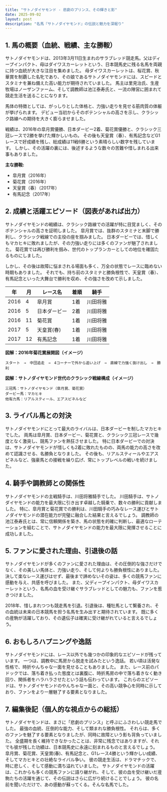 ```yaml
---
title: "サトノダイヤモンド - 悲劇のプリンス、その輝きと影"
date: 2025-09-02
layout: post
description: "名馬『サトノダイヤモンド』の伝説と魅力を深堀り"
---
```


## 1. 馬の概要（血統、戦績、主な勝鞍）

サトノダイヤモンドは、2013年3月11日生まれのサラブレッド競走馬。父はディープインパクト、母はダイワスカーレットという、日本競馬史に残る名馬を両親に持つ血統が大きな注目を集めました。  母ダイワスカーレットは、桜花賞、秋華賞を制覇した名牝であり、その娘であるサトノダイヤモンドには、スピードとスタミナを兼ね備えた高い能力が期待されていました。  馬主は里見治氏、生産牧場はノーザンファーム、そして調教師は池江泰寿氏と、一流の陣営に囲まれて競走生活を送ることになります。

馬体の特徴としては、がっしりとした体格と、力強い走りを見せる筋肉質の体躯が挙げられます。  デビュー当初からそのポテンシャルの高さを示し、クラシック路線への期待を大きく膨らませました。

戦績は、2016年の皐月賞優勝、日本ダービー2着、菊花賞優勝と、クラシック三冠レースで2勝を挙げた輝かしいもの。  その後も天皇賞（春）、有馬記念などG1レースで好成績を残し、総成績は11戦6勝という素晴らしい数字を残しています。  しかし、その活躍の裏には、後述するような数々の苦難や惜しまれる出来事もありました。

**主な勝鞍:**

* 皐月賞（2016年）
* 菊花賞（2016年）
* 天皇賞（春）（2017年）
* 有馬記念（2017年）


## 2. 成績と活躍エピソード（図表があれば出力）

サトノダイヤモンドの戦績は、クラシック路線での活躍が特に目覚ましく、そのポテンシャルの高さを証明しました。  皐月賞では、抜群のスタミナと末脚で勝利し、クラシック戦線での主役の座を掴みました。  日本ダービーでは、惜しくもマカヒキに敗れましたが、その力強い走りには多くのファンが魅了されました。  菊花賞では再び勝利を掴み、世代のトップランカーとしての地位を確固たるものにしました。

しかし、その後は故障に悩まされる場面も多く、万全の状態でレースに臨めない時期もありました。  それでも、持ち前のスタミナと勝負根性で、天皇賞（春）、有馬記念といった大舞台で勝利を収め、その強さを改めて示しました。

| 年 | 月 | レース名 | 着順 | 騎手 |
|---|---|---|---|---|
| 2016 | 4 | 皐月賞 | 1着 | 川田将雅 |
| 2016 | 5 | 日本ダービー | 2着 | 川田将雅 |
| 2016 | 11 | 菊花賞 | 1着 | 川田将雅 |
| 2017 | 5 | 天皇賞(春) | 1着 | 川田将雅 |
| 2017 | 12 | 有馬記念 | 1着 | 川田将雅 |


**図解：2016年菊花賞展開図（イメージ）**

```
スタート　→　中団追走　→　4コーナーで外から追い上げ　→　直線で力強く抜け出し　→　勝利
```

**図解：サトノダイヤモンド世代のクラシック戦線構成（イメージ）**

```
三冠馬：サトノダイヤモンド（皐月賞、菊花賞）
ダービー馬：マカヒキ
他有力馬：リアルスティール、エアスピネルなど
```


## 3. ライバル馬との対決

サトノダイヤモンドにとって最大のライバルは、日本ダービーを制したマカヒキでした。  両馬は皐月賞、日本ダービー、菊花賞と、クラシック三冠レースで幾度となく激突し、競馬ファンを熱狂させました。  特に日本ダービーでの対決は、サトノダイヤモンドが惜しくも2着に敗れたものの、両馬の能力の高さを改めて認識させる、名勝負となりました。  その後も、リアルスティールやエアスピネルなど、強豪馬との接戦を繰り広げ、常にトップレベルの戦いを続けました。


## 4. 騎手や調教師との関係性

サトノダイヤモンドの主戦騎手は、川田将雅騎手でした。  川田騎手は、サトノダイヤモンドの能力を最大限に引き出す卓越した騎乗で、数々の勝利に貢献しました。  特に、皐月賞と菊花賞での勝利は、川田騎手の巧みなレース運びとサトノダイヤモンドの潜在能力が完璧に融合した結果と言えるでしょう。  調教師の池江泰寿氏とは、常に信頼関係を築き、馬の状態を的確に判断し、最適なローテーションを組むことで、サトノダイヤモンドの能力を最大限に発揮させることに成功しました。


## 5. ファンに愛された理由、引退後の話

サトノダイヤモンドが多くのファンに愛された理由は、その圧倒的な強さだけでなく、その美しい馬体と、力強い走り、そして何よりも勝負根性にありました。  決して楽なレース運びはせず、最後まで諦めないその姿は、多くの競馬ファンに感動を与え、共感を呼びました。  また、父ディープインパクト、母ダイワスカーレットという、名馬の血を受け継ぐサラブレッドとしての魅力も、ファンを惹きつけました。

2018年、惜しまれつつも競走馬を引退。引退後は、種牡馬として繋養され、その血統は未来の日本競馬を担う名馬を生み出すと期待されています。  既に多くの産駒が活躍しており、その遺伝子は確実に受け継がれていると言えるでしょう。


## 6. おもしろハプニングや逸話

サトノダイヤモンドには、レース以外でも幾つかの印象的なエピソードが残っています。  一つは、調教中に馬房から脱走を試みたという逸話。  若い頃は活発な性格で、時折やんちゃな一面を見せることもありました。  また、レース前のパドックでは、落ち着き払った態度とは裏腹に、時折馬房の中で落ち着きなく動き回り、関係者をハラハラさせたという話も伝わっています。  これらのエピソードは、サトノダイヤモンドのやんちゃな一面と、その高い競争心を同時に示しており、ファンをより一層魅了する要素となりました。


## 7. 編集後記（個人的な視点からの総括）

サトノダイヤモンドは、まさに「悲劇のプリンス」と呼ぶにふさわしい競走馬でした。  最強の血統、圧倒的な能力、そして類まれな勝負根性。  それらは、多くのファンを魅了する要素となりましたが、同時に故障という影も背負っていました。  全盛期を長く維持できなかったことは、非常に残念ではありますが、それでも彼が残した功績は、日本競馬史に永遠に刻まれるものと言えるでしょう。  皐月賞、菊花賞、天皇賞(春)、有馬記念と、G1レース4勝という輝かしい成績、そしてマカヒキとの壮絶なライバル争い。  彼の競走生活は、ドラマチックで、時に悲しく、そして感動に満ち溢れていました。  サトノダイヤモンドの活躍は、これからも多くの競馬ファンに語り継がれ、そして、彼の血を受け継いだ産駒たちの活躍を通じて、その伝説はさらに広がり続けることでしょう。  彼の名前を聞いただけで、あの感動が蘇ってくる。そんな名馬でした。
